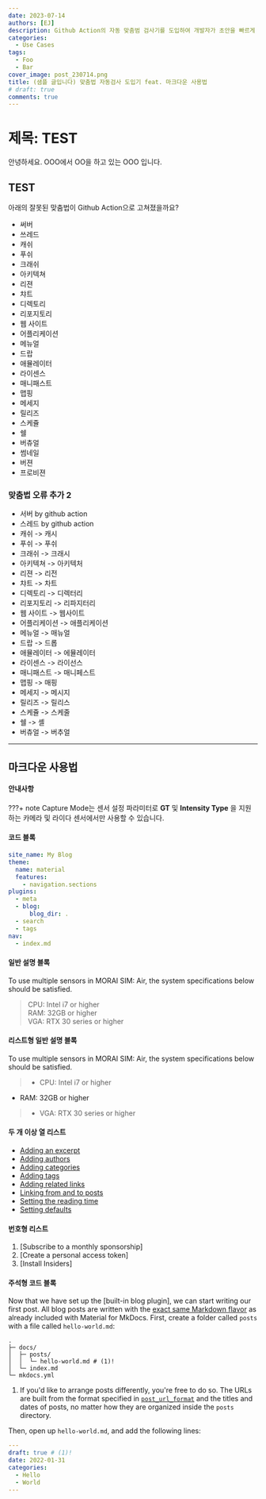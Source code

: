 ```yaml
---
date: 2023-07-14
authors: [EJ]
description: Github Action의 자동 맞춤범 검사기를 도입하여 개발자가 초안을 빠르게 수정하기
categories:
  - Use Cases
tags:
  - Foo
  - Bar
cover_image: post_230714.png
title: (샘플 글입니다) 맞춤법 자동검사 도입기 feat. 마크다운 사용법
# draft: true
comments: true
---
```


# 제목: TEST
안녕하세요. OOO에서 OO을 하고 있는 OOO 입니다.

## TEST
아래의 잘못된 맞춤법이 Github Action으로 고쳐졌을까요?

- 써버
- 쓰레드
- 캐쉬
- 푸쉬
- 크래쉬
- 아키텍쳐
- 리젼
- 챠트
- 디렉토리
- 리포지토리
- 웹 사이트
- 어플리케이션
- 메뉴얼
- 드랍
- 애뮬레이터
- 라이센스
- 매니패스트
- 맵핑
- 메세지
- 릴리즈
- 스케쥴
- 쉘
- 버츄얼
- 썸네일
- 버젼
- 프로비젼

### 맞춤법 오류 추가 2
- 서버 by github action
- 스레드 by github action
- 캐쉬 -> 캐시
- 푸쉬 -> 푸쉬
- 크래쉬 -> 크래시
- 아키텍쳐 -> 아키텍처
- 리젼 -> 리전
- 챠트 -> 차트
- 디렉토리 -> 디렉터리
- 리포지토리 -> 리파지터리
- 웹 사이트 -> 웹사이트
- 어플리케이션 -> 애플리케이션
- 메뉴얼 -> 매뉴얼
- 드랍 -> 드롭
- 애뮬레이터 -> 에뮬레이터
- 라이센스 -> 라이선스
- 매니패스트 -> 매니페스트
- 맵핑 -> 매핑
- 메세지 -> 메시지
- 릴리즈 -> 릴리스
- 스케쥴 -> 스케줄
- 쉘 -> 셸
- 버츄얼 -> 버추얼
  
---

##  마크다운 사용법

#### 안내사항
???+ note
    Capture Mode는 센서 설정 파라미터로 **GT** 및 **Intensity Type** 을 지원하는 카메라 및 라이다 센서에서만 사용할 수 있습니다.

#### 코드 블록
``` yaml
site_name: My Blog
theme:
  name: material
  features:
    - navigation.sections
plugins:
  - meta
  - blog:
      blog_dir: . 
  - search
  - tags
nav:
  - index.md
```

#### 일반 설명 블록 
To use multiple sensors in MORAI SIM: Air, the system specifications below should be satisfied.
>  CPU: Intel i7 or higher <br>
  RAM: 32GB  or higher <br>
>  VGA: RTX 30 series or higher
>

#### 리스트형 일반 설명 블록 
To use multiple sensors in MORAI SIM: Air, the system specifications below should be satisfied.
> - CPU: Intel i7 or higher <br>
  - RAM: 32GB  or higher <br>
> - VGA: RTX 30 series or higher


#### 두 개 이상 열 리스트
<div class="mdx-columns" markdown>

- [Adding an excerpt]
- [Adding authors]
- [Adding categories]
- [Adding tags]
- [Adding related links]
- [Linking from and to posts]
- [Setting the reading time]
- [Setting defaults]

</div>

  [exact same Markdown flavor]: ../../reference/index.md
  [post slugs]: ../../setup/setting-up-a-blog.md#+blog.post_url_format
  [draft]: ../../setup/setting-up-a-blog.md#drafts
  [This behavior can be changed]: ../../setup/setting-up-a-blog.md#+blog.draft
  [live preview server]: ../../creating-your-site.md#previewing-as-you-write
  [archive]: ../../setup/setting-up-a-blog.md#archive
  [category]: ../../setup/setting-up-a-blog.md#categories
  [Blog]: blog-support-just-landed/blog.png
  [Blog post]: blog-support-just-landed/blog-post.png
  [Adding an excerpt]: ../../setup/setting-up-a-blog.md#adding-an-excerpt
  [Adding authors]: ../../setup/setting-up-a-blog.md#adding-authors
  [Adding categories]: ../../setup/setting-up-a-blog.md#adding-categories
  [Adding tags]: ../../setup/setting-up-a-blog.md#adding-tags
  [Adding related links]: ../../setup/setting-up-a-blog.md#adding-related-links
  [Linking from and to posts]: ../../setup/setting-up-a-blog.md#linking-from-and-to-posts
  [Setting the reading time]: ../../setup/setting-up-a-blog.md#setting-the-reading-time
  [Setting defaults]: ../../setup/setting-up-a-blog.md#setting-defaults
  [configuration options]: ../../setup/setting-up-a-blog.md#configuration

#### 번호형 리스트

1.  [Subscribe to a monthly sponsorship]
2.  [Create a personal access token]
3.  [Install Insiders]

#### 주석형 코드 블록
Now that we have set up the [built-in blog plugin], we can start writing our
first post. All blog posts are written with the [exact same Markdown flavor] as
already included with Material for MkDocs. First, create a folder called `posts`
with a file called `hello-world.md`:

``` { .sh .no-copy }
.
├─ docs/
│  ├─ posts/
│  │  └─ hello-world.md # (1)!
│  └─ index.md
└─ mkdocs.yml
```

1.  If you'd like to arrange posts differently, you're free to do so. The URLs
    are built from the format specified in [`post_url_format`][post slugs] and
    the titles and dates of posts, no matter how they are organized
    inside the `posts` directory.

Then, open up `hello-world.md`, and add the following lines:

``` yaml
---
draft: true # (1)!
date: 2022-01-31
categories:
  - Hello
  - World
---
```
